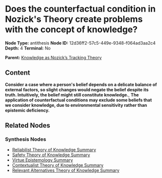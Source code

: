 # Does the counterfactual condition in Nozick's Theory create problems with the concept of knowledge?

**Node Type:** antithesis
**Node ID:** 12d36ff2-57c5-449e-9348-f064ad3aa2c4
**Depth:** 4
**Terminal:** No

**Parent:** [Knowledge as Nozick’s Tracking Theory](knowledge-as-nozicks-tracking-theory-synthesis-7493f9f6-30d1-4288-be5f-af28c330e668.md)

## Content

**Consider a case where a person's belief depends on a delicate balance of external factors, so slight changes would negate the belief despite its truth. Intuitively, the belief might still constitute knowledge.**, **The application of counterfactual conditions may exclude some beliefs that we consider knowledge, due to environmental sensitivity rather than epistemic deficiency.**

## Related Nodes

### Synthesis Nodes

- [Reliabilist Theory of Knowledge Summary](reliabilist-theory-of-knowledge-summary-synthesis-8a7d55a7-813e-4845-aac4-67bc4999f5ef.md)
- [Safety Theory of Knowledge Summary](safety-theory-of-knowledge-summary-synthesis-f0c26818-7161-481c-85d6-8f934d8c1894.md)
- [Virtue Epistemology Summary](virtue-epistemology-summary-synthesis-5dd97bd3-9ab4-476a-b395-8f264bacd79e.md)
- [Contextualist Theory of Knowledge Summary](contextualist-theory-of-knowledge-summary-synthesis-93c1cc32-2824-4cc1-9c65-52faf710077b.md)
- [Relevant Alternatives Theory of Knowledge Summary](relevant-alternatives-theory-of-knowledge-summary-synthesis-b24e5a41-a9d4-4792-8805-b6559b54ef81.md)
